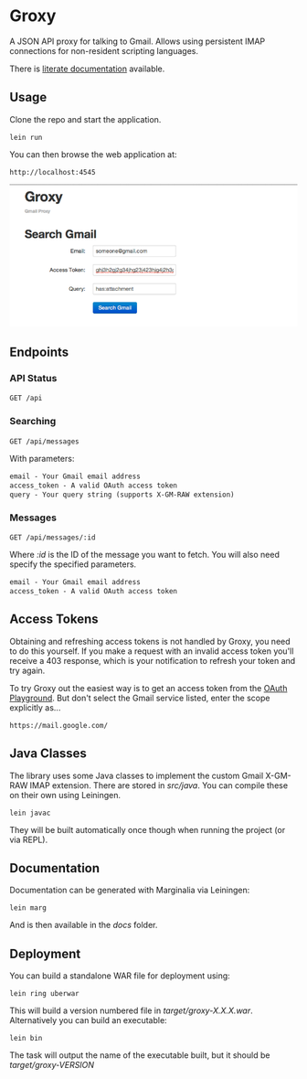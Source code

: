 
# Groxy

A JSON API proxy for talking to Gmail.  Allows using persistent IMAP connections for non-resident scripting languages.

There is [literate documentation](http://boxuk.github.com/groxy/) available.

## Usage

Clone the repo and start the application.

```
lein run
```

You can then browse the web application at:

```
http://localhost:4545
```

![](http://github.com/boxuk/groxy/raw/master/images/www.png)

## Endpoints

### API Status

```
GET /api
```

### Searching

```
GET /api/messages
```

With parameters:

```
email - Your Gmail email address
access_token - A valid OAuth access token
query - Your query string (supports X-GM-RAW extension)
```

### Messages

```
GET /api/messages/:id
```

Where _:id_ is the ID of the message you want to fetch.  You will also need 
specify the specified parameters.

```
email - Your Gmail email address
access_token - A valid OAuth access token
```

## Access Tokens

Obtaining and refreshing access tokens is not handled by Groxy, you need to do this yourself.
If you make a request with an invalid access token you'll receive a 403 response, which is 
your notification to refresh your token and try again.

To try Groxy out the easiest way is to get an access token from the [OAuth Playground](https://developers.google.com/oauthplayground/).
But don't select the Gmail service listed, enter the scope explicitly as...

```
https://mail.google.com/
```

## Java Classes

The library uses some Java classes to implement the custom Gmail X-GM-RAW IMAP extension.
There are stored in _src/java_.  You can compile these on their own using Leiningen.

```
lein javac
```

They will be built automatically once though when running the project (or via REPL).

## Documentation

Documentation can be generated with Marginalia via Leiningen:

```
lein marg
```

And is then available in the _docs_ folder.

## Deployment

You can build a standalone WAR file for deployment using:

```
lein ring uberwar
```

This will build a version numbered file in _target/groxy-X.X.X.war_. Alternatively you can
build an executable:

```
lein bin
```

The task will output the name of the executable built, but it should be _target/groxy-VERSION_


